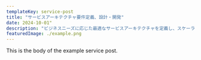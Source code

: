 ```yaml
---
templateKey: service-post
title: "サービスアーキテクチャ要件定義、設計・開発"
date: 2024-10-01"
description: "ビジネスニーズに応じた最適なサービスアーキテクチャを定義し、スケーラブルで効率的なシステムを設計・開発します。クラウド環境やマイクロサービスアーキテクチャに対応した高い柔軟性と拡張性を持つインフラ設計を通じて、ユーザーの課題解決を支援します。"
featuredImage: ./example.png
---
```


This is the body of the example service post.
